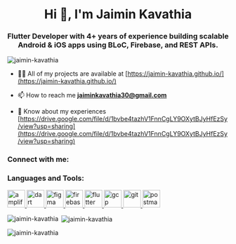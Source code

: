 <h1 align="center">Hi 👋, I'm Jaimin Kavathia</h1>
<h3 align="center">Flutter Developer with 4+ years of experience building scalable Android & iOS apps using BLoC, Firebase, and REST APIs.</h3>

<p align="left"> <img src="https://komarev.com/ghpvc/?username=jaimin-kavathia&label=Profile%20views&color=0e75b6&style=flat" alt="jaimin-kavathia" /> </p>

- 👨‍💻 All of my projects are available at [https://jaimin-kavathia.github.io/](https://jaimin-kavathia.github.io/)

- 📫 How to reach me **jaiminkavathia30@gmail.com**

- 📄 Know about my experiences [https://drive.google.com/file/d/1bvbe4tazhV1FnnCgLY9OXytBJyHfEzSy/view?usp=sharing](https://drive.google.com/file/d/1bvbe4tazhV1FnnCgLY9OXytBJyHfEzSy/view?usp=sharing)

<h3 align="left">Connect with me:</h3>
<p align="left">
</p>

<h3 align="left">Languages and Tools:</h3>
<p align="left"> <a href="https://aws.amazon.com/amplify/" target="_blank" rel="noreferrer"> <img src="https://docs.amplify.aws/assets/logo-dark.svg" alt="amplify" width="40" height="40"/> </a> <a href="https://dart.dev" target="_blank" rel="noreferrer"> <img src="https://www.vectorlogo.zone/logos/dartlang/dartlang-icon.svg" alt="dart" width="40" height="40"/> </a> <a href="https://www.figma.com/" target="_blank" rel="noreferrer"> <img src="https://www.vectorlogo.zone/logos/figma/figma-icon.svg" alt="figma" width="40" height="40"/> </a> <a href="https://firebase.google.com/" target="_blank" rel="noreferrer"> <img src="https://www.vectorlogo.zone/logos/firebase/firebase-icon.svg" alt="firebase" width="40" height="40"/> </a> <a href="https://flutter.dev" target="_blank" rel="noreferrer"> <img src="https://www.vectorlogo.zone/logos/flutterio/flutterio-icon.svg" alt="flutter" width="40" height="40"/> </a> <a href="https://cloud.google.com" target="_blank" rel="noreferrer"> <img src="https://www.vectorlogo.zone/logos/google_cloud/google_cloud-icon.svg" alt="gcp" width="40" height="40"/> </a> <a href="https://git-scm.com/" target="_blank" rel="noreferrer"> <img src="https://www.vectorlogo.zone/logos/git-scm/git-scm-icon.svg" alt="git" width="40" height="40"/> </a> <a href="https://postman.com" target="_blank" rel="noreferrer"> <img src="https://www.vectorlogo.zone/logos/getpostman/getpostman-icon.svg" alt="postman" width="40" height="40"/> </a> </p>

<p><img align="left" src="https://github-readme-stats.vercel.app/api/top-langs?username=jaimin-kavathia&show_icons=true&locale=en&layout=compact" alt="jaimin-kavathia" /></p>

<p>&nbsp;<img align="center" src="https://github-readme-stats.vercel.app/api?username=jaimin-kavathia&show_icons=true&locale=en" alt="jaimin-kavathia" /></p>

<p><img align="center" src="https://github-readme-streak-stats.herokuapp.com/?user=jaimin-kavathia&" alt="jaimin-kavathia" /></p>
